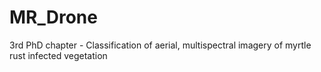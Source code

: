 # MR_Drone
3rd PhD chapter - Classification of aerial, multispectral imagery of myrtle rust infected vegetation
